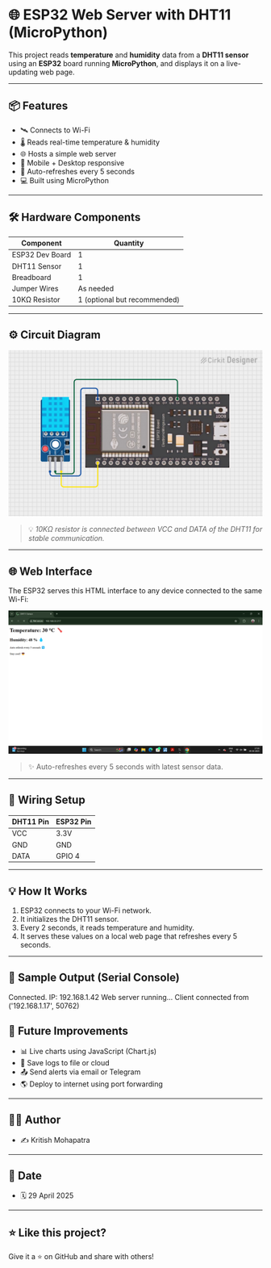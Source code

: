 # 🌐 ESP32 Web Server with DHT11 (MicroPython)

This project reads **temperature** and **humidity** data from a **DHT11 sensor** using an **ESP32** board running **MicroPython**, and displays it on a live-updating web page.

---

## 📦 Features

- 🛰️ Connects to Wi-Fi
- 🌡️ Reads real-time temperature & humidity
- 🌐 Hosts a simple web server
- 📱 Mobile + Desktop responsive
- 🔄 Auto-refreshes every 5 seconds
- 💻 Built using MicroPython

---

## 🛠️ Hardware Components

| Component         | Quantity |
|------------------|----------|
| ESP32 Dev Board   | 1        |
| DHT11 Sensor      | 1        |
| Breadboard        | 1        |
| Jumper Wires      | As needed |
| 10KΩ Resistor     | 1 (optional but recommended) |

---

## ⚙️ Circuit Diagram

![Circuit Diagram](circuit_image_(4).png)

> 💡 *10KΩ resistor is connected between VCC and DATA of the DHT11 for stable communication.*

---

## 🌐 Web Interface

The ESP32 serves this HTML interface to any device connected to the same Wi-Fi:

![Web Interface Screenshot](webpage_screenshot.png)

> ✨ Auto-refreshes every 5 seconds with latest sensor data.

---

## 🔌 Wiring Setup

| DHT11 Pin | ESP32 Pin |
|-----------|-----------|
| VCC       | 3.3V      |
| GND       | GND       |
| DATA      | GPIO 4    |

---

## 💡 How It Works

1. ESP32 connects to your Wi-Fi network.
2. It initializes the DHT11 sensor.
3. Every 2 seconds, it reads temperature and humidity.
4. It serves these values on a local web page that refreshes every 5 seconds.

---

## 🧪 Sample Output (Serial Console)
Connected. IP: 192.168.1.42
 Web server running... Client 
 connected from ('192.168.1.17', 50762)

## 🚀 Future Improvements

- 📊 Live charts using JavaScript (Chart.js)
- 📁 Save logs to file or cloud
- 📤 Send alerts via email or Telegram
- 🌎 Deploy to internet using port forwarding

---

## 👨‍💻 Author

- ✍️ Kritish Mohapatra

---

## 📅 Date

- 🗓️ 29 April 2025

---

## ⭐ Like this project?

Give it a ⭐ on GitHub and share with others!